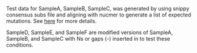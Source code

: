 Test data for SampleA, SampleB, SampleC, was generated by using snippy consensus subs file and aligning with nucmer to
generate a list of expected mutations.
See [here](https://github.com/apetkau/thesis-data-simulation/blob/main/jackalope/small/generate-test-assemblies.ipynb)
for more details.

SampleD, SampleE, and SampleF are modified versions of SampleA, SampleB, and SampleC with Ns or gaps (-) inserted in to
test these conditions.
